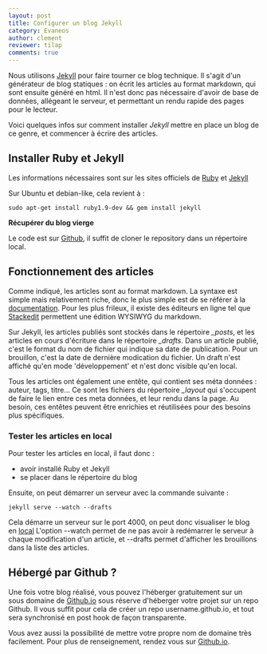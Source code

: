 ```yaml
---
layout: post
title: Configurer un blog Jekyll
category: Evaneos
author: clement
reviewer: tilap
comments: true
---
```

Nous utilisons [Jekyll](http://jekyllrb.com) pour faire tourner ce blog technique. Il s'agit d'un générateur de blog statiques : on écrit les articles au format markdown, qui sont ensuite généré en html. Il n'est donc pas nécessaire d'avoir de base de données, allégeant le serveur, et permettant un rendu rapide des pages pour le lecteur.

Voici quelques infos sur comment installer *Jekyll* mettre en place un blog de ce genre, et commencer à écrire des articles.

## Installer Ruby et Jekyll

Les informations nécessaires sont sur les sites officiels de [Ruby](https://www.ruby-lang.org/fr/downloads/) et [Jekyll](http://jekyllrb.com/docs/installation/)

Sur Ubuntu et debian-like, cela revient à :

    sudo apt-get install ruby1.9-dev && gem install jekyll

**Récupérer du blog vierge**

Le code est sur [Github](https://github.com/Evaneos/Evaneos.github.io), il suffit de cloner le repository dans un répertoire local.

## Fonctionnement des articles

Comme indiqué, les articles sont au format markdown. La syntaxe est simple mais relativement riche, donc le plus simple est de se référer à la [documentation](http://daringfireball.net/projects/markdown/syntax). Pour les plus frileux, il existe des éditeurs en ligne tel que [Stackedit](https://stackedit.io/) permettent une édition WYSIWYG du markdown.

Sur Jekyll, les articles publiés sont stockés dans le répertoire *_posts*, et les articles en cours d'écriture dans le répertoire *_drafts*.
Dans un article publié, c'est le format du nom de fichier qui indique sa date de publication. Pour un brouillon, c'est la date de dernière modication du fichier. Un draft n'est affiché qu'en mode 'développement' et n'est donc visible qu'en local.

Tous les articles ont également une entête, qui contient ses méta données : auteur, tags, titre... Ce sont les fichiers du répertoire *_layout* qui s'occupent de faire le lien entre ces meta données, et leur rendu dans la page. Au besoin, ces entêtes peuvent être enrichies et réutilisées pour des besoins plus spécifiques.

### Tester les articles en local

Pour tester les articles en local, il faut donc :

- avoir installé Ruby et Jekyll
- se placer dans le répertoire du blog

Ensuite, on peut démarrer un serveur avec la commande suivante :

    jekyll serve --watch --drafts

Cela démarre un serveur sur le port 4000, on peut donc visualiser le blog en [local](http://localhost:4000/)
L'option --watch permet de ne pas avoir à redémarrer le serveur à chaque modification d'un article, et --drafts permet d'afficher les brouillons dans la liste des articles.

## Hébergé par Github ?

Une fois votre blog réalisé, vous pouvez l'héberger gratuitement sur un sous domaine de [Github.io](http://github.io/) sous réserve d'héberger votre projet sur un repo Github. Il vous suffit pour cela de créer un repo username.github.io, et tout sera synchronisé en post hook de façon transparente.

Vous avez aussi la possibilité de mettre votre propre nom de domaine très facilement. Pour plus de renseignement, rendez vous sur [Github.io](http://github.io/).









